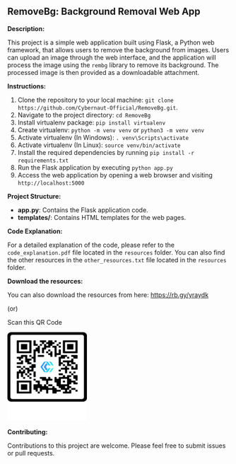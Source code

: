## RemoveBg: Background Removal Web App

**Description:**

This project is a simple web application built using Flask, a Python web framework, that allows users to remove the background from images. Users can upload an image through the web interface, and the application will process the image using the `rembg` library to remove its background. The processed image is then provided as a downloadable attachment.

**Instructions:**

1. Clone the repository to your local machine: `git clone https://github.com/Cybernaut-Official/RemoveBg.git`.
2. Navigate to the project directory: `cd RemoveBg`
3. Install virtualenv package: `pip install virtualenv`
4. Create virtualenv: `python -m venv venv` or `python3 -m venv venv`
5. Activate virtualenv (In Windows): `. venv\Scripts\activate`
6. Activate virtualenv (In Linux): `source venv/bin/activate`
7. Install the required dependencies by running `pip install -r requirements.txt`
8. Run the Flask application by executing `python app.py`
9. Access the web application by opening a web browser and visiting `http://localhost:5000`

**Project Structure:**

- **app.py**: Contains the Flask application code.
- **templates/**: Contains HTML templates for the web pages.

**Code Explanation:**

For a detailed explanation of the code, please refer to the `code_explanation.pdf` file located in the `resources` folder.
You can also find the other resources in the `other_resources.txt` file located in the `resources` folder.

**Download the resources:**

You can also download the resources from here: https://rb.gy/yraydk

(or)

Scan this QR Code

<img src="./resource_qr.png" width="180" height="200">


**Contributing:**

Contributions to this project are welcome. Please feel free to submit issues or pull requests.
